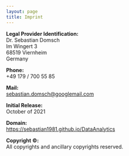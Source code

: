 ```yaml
---
layout: page
title: Imprint
---
```


**Legal Provider Identification:**\
Dr. Sebastian Domsch\
Im Wingert 3\
68519 Viernheim\
Germany

**Phone:**\
+49 179 / 700 55 85

**Mail:**\
sebastian.domsch@googlemail.com

**Initial Release:**\
October of 2021

**Domain:**\
https://sebastian1981.github.io/DataAnalytics

**Copyright ©:**\
All copyrights and ancillary copyrights reserved.